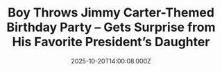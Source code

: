---
title: "Boy Throws Jimmy Carter-Themed Birthday Party – Gets Surprise from His Favorite President’s Daughter"
date: 2025-10-20T14:00:08.000Z
category: Human Kindness
externalLink: "https://www.goodnewsnetwork.org/boy-throws-jimmy-carter-themed-birthday-party-gets-surprise-from-his-favorite-presidents-daughter/"
image: ""
excerpt: "A boy in New Jersey who has established a strange fandom over the former president Jimmy Carter, has just enjoyed his 5th Birthday. And while little Ryan is fond of ninjas, dinosaurs, and Spiderman, his mother Laura Ramos surprised him with a Jimmy Carter-themed bash complete with ‘Carter for President’ memorabilia, a life-size cardboard cutout, […] The post Boy Throws…"
---